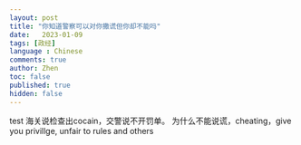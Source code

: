 ```yaml
---
layout: post
title: "你知道警察可以对你撒谎但你却不能吗"
date:   2023-01-09
tags: [政经]
language : Chinese
comments: true
author: Zhen
toc: false
published: true
hidden: false
---
```


test
海关说检查出cocain，交警说不开罚单。
为什么不能说谎，cheating，give you privillge, unfair to rules and others
<!--stackedit_data:
eyJoaXN0b3J5IjpbMTgxNzE3MDc5NF19
-->